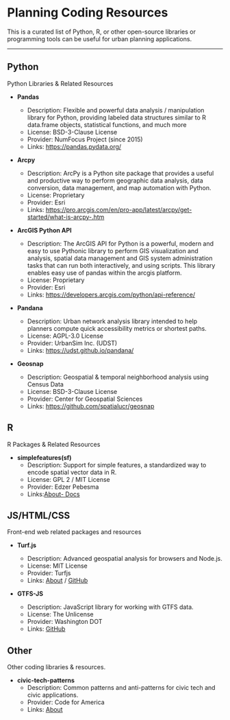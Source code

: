 # Planning Coding Resources
This is a curated list of Python, R, or other open-source libraries or programming tools can be useful for urban planning applications. 

---

## Python
Python Libraries & Related Resources

* **Pandas**
    * Description: Flexible and powerful data analysis / manipulation library for Python, providing labeled data structures similar to R data.frame objects, statistical functions, and much more
    * License: BSD-3-Clause License
    * Provider: NumFocus Project (since 2015)
    * Links: https://pandas.pydata.org/

* **Arcpy**
    * Description: ArcPy is a Python site package that provides a useful and productive way to perform geographic data analysis, data conversion, data management, and map automation with Python.
    * License: Proprietary
    * Provider: Esri
    * Links: https://pro.arcgis.com/en/pro-app/latest/arcpy/get-started/what-is-arcpy-.htm

* **ArcGIS Python API**
    * Description: The ArcGIS API for Python is a powerful, modern and easy to use Pythonic library to perform GIS visualization and analysis, spatial data management and GIS system administration tasks that can run both interactively, and using scripts. This library enables easy use of pandas within the arcgis platform. 
    * License: Proprietary
    * Provider: Esri
    * Links: https://developers.arcgis.com/python/api-reference/

* **Pandana**
    * Description: Urban network analysis library intended to help planners compute quick accessibility metrics or shortest paths.
    * License: AGPL-3.0 License
    * Provider: UrbanSim Inc. (UDST) 
    * Links: https://udst.github.io/pandana/
 
* **Geosnap**
    * Description: Geospatial & temporal neighborhood analysis using Census Data
    * License: BSD-3-Clause License 
    * Provider: Center for Geospatial Sciences
    * Links: https://github.com/spatialucr/geosnap

## R
R Packages & Related Resources

* **simplefeatures(sf)**
    * Description: Support for simple features, a standardized way to encode spatial vector data in R. 
    * License: GPL 2 / MIT License
    * Provider: Edzer Pebesma
    * Links:[About- Docs](https://cran.r-project.org/web/packages/sf/index.html)


 

## JS/HTML/CSS
Front-end web related packages and resources

* **Turf.js**
    * Description: Advanced geospatial analysis for browsers and Node.js. 
    * License:  MIT License
    * Provider: Turfjs
    * Links: [About](https://turfjs.org/) / [GitHub](https://github.com/Turfjs/turf) 

* **GTFS-JS**
    * Description: JavaScript library for working with GTFS data.
    * License: The Unlicense
    * Provider: Washington DOT
    * Links: [GitHub](https://github.com/WSDOT-GIS/GTFS-JS) 

 

## Other
Other coding libraries & resources.

* **civic-tech-patterns**
    * Description: Common patterns and anti-patterns for civic tech and civic applications.
    * Provider: Code for America
    * Links: [About](https://github.com/codeforamerica/civic-tech-patterns)
 
